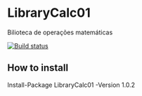 # LibraryCalc01
Bilioteca de operações matemáticas

[![Build status](https://ci.appveyor.com/api/projects/status/ff0da62j1kj6y2u3/branch/master?svg=true)](https://ci.appveyor.com/project/lucasfm95/librarycalc01/branch/master)

## How to install
Install-Package LibraryCalc01 -Version 1.0.2
